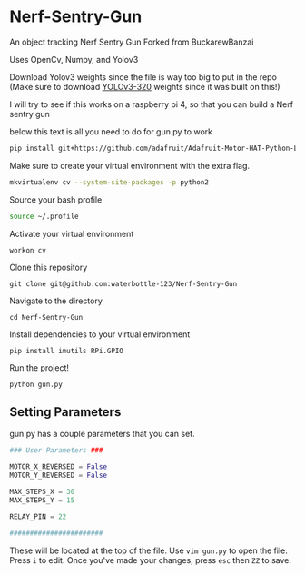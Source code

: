 # Nerf-Sentry-Gun
An object tracking Nerf Sentry Gun
Forked from BuckarewBanzai

Uses OpenCv, Numpy, and Yolov3

Download Yolov3 weights since the file is way too big to put in the repo (Make sure to download [YOLOv3-320](https://pjreddie.com/darknet/yolo/) weights since it was built on this!)



I will try to see if this works on a raspberry pi 4, so that you can build a Nerf sentry gun

below this text is all you need to do for gun.py to work
```bash  
pip install git+https://github.com/adafruit/Adafruit-Motor-HAT-Python-Library 
```

Make sure to create your virtual environment with the extra flag.

```bash
mkvirtualenv cv --system-site-packages -p python2
```

Source your bash profile

```bash
source ~/.profile
```

Activate your virtual environment

```
workon cv
```

Clone this repository

```
git clone git@github.com:waterbottle-123/Nerf-Sentry-Gun
```

Navigate to the directory

```
cd Nerf-Sentry-Gun
```

Install dependencies to your virtual environment

```
pip install imutils RPi.GPIO
```

Run the project!

```
python gun.py
```

## Setting Parameters

gun.py has a couple parameters that you can set.

```python
### User Parameters ###

MOTOR_X_REVERSED = False
MOTOR_Y_REVERSED = False

MAX_STEPS_X = 30
MAX_STEPS_Y = 15

RELAY_PIN = 22

#######################
```

These will be located at the top of the file. Use `vim gun.py` to open the file. Press `i` to edit.
Once you've made your changes, press `esc` then `ZZ` to save.
